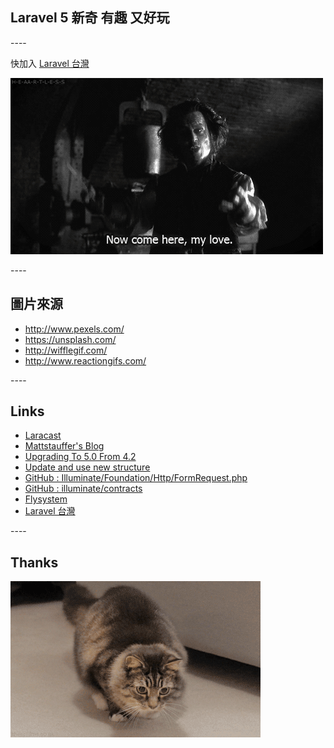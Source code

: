 
<!-- .slide: data-background="assets/img/band-cheering.jpg" class="bg-inverse" data-background-transition="cube" data-transition="fade" -->

## Laravel 5 新奇 有趣 又好玩

--<n>--

快加入 [Laravel 台灣](https://www.facebook.com/groups/laravel.tw/) <!-- .element: style="font-size: 2em" -->

![](assets/gif/common.gif) <!-- .element: style="width: 80%" -->

--<n>--

## 圖片來源 

- http://www.pexels.com/
- https://unsplash.com/
- http://wifflegif.com/
- http://www.reactiongifs.com/

--<n>--

## Links

- [Laracast](https://laracasts.com/series/whats-new-in-laravel-5/)
- [Mattstauffer's Blog](http://mattstauffer.co/blog/)
- [Upgrading To 5.0 From 4.2](http://laravel.com/docs/upgrade#upgrade-5.0)
- [Update and use new structure](http://matthewhailwood.co.nz/upgrading-laravel-to-5-0/)
- [GitHub : Illuminate/Foundation/Http/FormRequest.php](https://github.com/laravel/framework/blob/master/src/Illuminate/Foundation/Http/FormRequest.php)
- [GitHub : illuminate/contracts](https://github.com/illuminate/contracts)
- [Flysystem](http://flysystem.thephpleague.com/)
- [Laravel 台灣](https://www.facebook.com/groups/laravel.tw/)

--<n>--

## Thanks

![](assets/gif/inifnite_cat.gif) <!-- .element: style="width: 80%" -->
